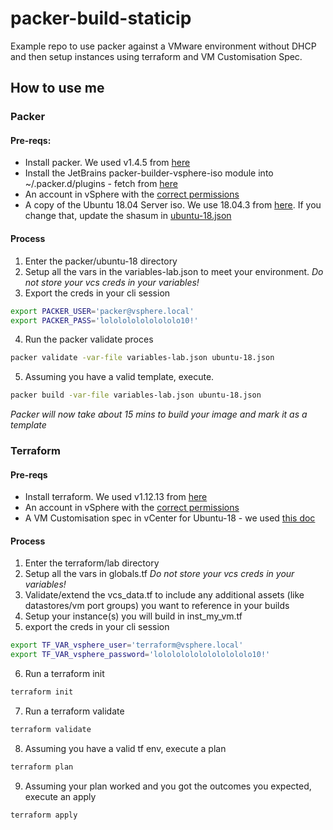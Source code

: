 # packer-build-staticip
Example repo to use packer against a VMware environment without DHCP and then setup instances using terraform and VM Customisation Spec.

## How to use me
### Packer
#### Pre-reqs: 
* Install packer. We used v1.4.5 from [here](http://packer.io/downloads.html)
* Install the JetBrains packer-builder-vsphere-iso module into ~/.packer.d/plugins - fetch from [here](https://github.com/jetbrains-infra/packer-builder-vsphere/releases)
* An account in vSphere with the [correct permissions](https://github.com/jetbrains-infra/packer-builder-vsphere/issues/97#issuecomment-436063235)
* A copy of the Ubuntu 18.04 Server iso. We use 18.04.3 from [here](http://cdimage.ubuntu.com/releases/18.04.3/release/). If you change that, update the shasum in [ubuntu-18.json](ubuntu-18.json)

#### Process
1) Enter the packer/ubuntu-18 directory 
2) Setup all the vars in the variables-lab.json to meet your environment. _Do not store your vcs creds in your variables!_
3) Export the creds in your cli session 
```bash
export PACKER_USER='packer@vsphere.local'
export PACKER_PASS='lololololololololo10!'
```
4) Run the packer validate proces
```bash
packer validate -var-file variables-lab.json ubuntu-18.json
```

5) Assuming you have a valid template, execute.
```bash
packer build -var-file variables-lab.json ubuntu-18.json
```

_Packer will now take about 15 mins to build your image and mark it as a template_

### Terraform
#### Pre-reqs
* Install terraform. We used v1.12.13 from [here](https://www.terraform.io/downloads.html)
* An account in vSphere with the [correct permissions](https://www.terraform.io/docs/providers/vsphere/) 
* A VM Customisation spec in vCenter for Ubuntu-18 - we used [this doc](https://docs.vmware.com/en/VMware-vSphere/6.7/com.vmware.vsphere.vm_admin.doc/GUID-9A5093A5-C54F-4502-941B-3F9C0F573A39.html)

#### Process
1) Enter the terraform/lab directory
2) Setup all the vars in globals.tf _Do not store your vcs creds in your variables!_
3) Validate/extend the vcs_data.tf to include any additional assets (like datastores/vm port groups) you want to reference in your builds
4) Setup your instance(s) you will build in inst_my_vm.tf
5) export the creds in your cli session
```bash
export TF_VAR_vsphere_user='terraform@vsphere.local'
export TF_VAR_vsphere_password='lololololololololololo10!'
```
6) Run a terraform init
```bash
terraform init
```
7) Run a terraform validate
```bash
terraform validate
```
8) Assuming you have a valid tf env, execute a plan
```bash
terraform plan
```
9) Assuming your plan worked and you got the outcomes you expected, execute an apply
```bash
terraform apply
```